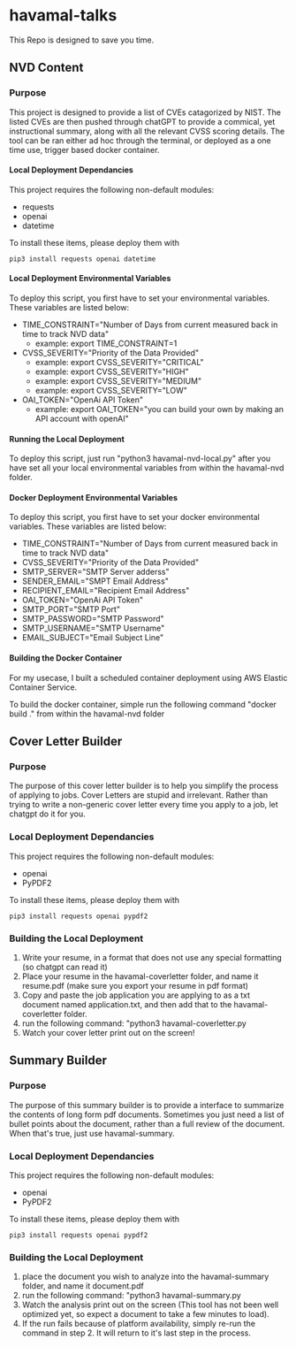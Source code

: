 # havamal-talks
This Repo is designed to save you time.
## NVD Content
### Purpose
This project is designed to provide a list of CVEs catagorized by NIST. The listed CVEs are then pushed through chatGPT to provide a commical, yet instructional summary, along with all the relevant CVSS scoring details. The tool can be ran either ad hoc through the terminal, or deployed as a one time use, trigger based docker container. 

#### Local Deployment Dependancies
This project requires the following non-default modules:

* requests
* openai
* datetime

To install these items, please deploy them with 
~~~~
pip3 install requests openai datetime
~~~~
#### Local Deployment Environmental Variables
To deploy this script, you first have to set your environmental variables. These variables are listed below:

* TIME_CONSTRAINT="Number of Days from current measured back in time to track NVD data"
    - example: export TIME_CONSTRAINT=1
* CVSS_SEVERITY="Priority of the Data Provided"
    - example: export CVSS_SEVERITY="CRITICAL"
    - example: export CVSS_SEVERITY="HIGH"
    - example: export CVSS_SEVERITY="MEDIUM"
    - example: export CVSS_SEVERITY="LOW"
* OAI_TOKEN="OpenAi API Token"
    - example: export OAI_TOKEN="you can build your own by making an API account with openAI"

#### Running the Local Deployment

To deploy this script, just run "python3 havamal-nvd-local.py" after you have set all your local environmental variables from within the havamal-nvd folder. 

#### Docker Deployment Environmental Variables
To deploy this script, you first have to set your docker environmental variables. These variables are listed below:

* TIME_CONSTRAINT="Number of Days from current measured back in time to track NVD data"
* CVSS_SEVERITY="Priority of the Data Provided"
* SMTP_SERVER="SMTP Server adderss"
* SENDER_EMAIL="SMPT Email Address"
* RECIPIENT_EMAIL="Recipient Email Address"
* OAI_TOKEN="OpenAi API Token"
* SMTP_PORT="SMTP Port"
* SMTP_PASSWORD="SMTP Password"
* SMTP_USERNAME="SMTP Username"
* EMAIL_SUBJECT="Email Subject Line"

#### Building the Docker Container

For my usecase, I built a scheduled container deployment using AWS Elastic Container Service.

To build the docker container, simple run the following command "docker build ." from within the havamal-nvd folder

## Cover Letter Builder
### Purpose
The purpose of this cover letter builder is to help you simplify the process of applying to jobs. Cover Letters are stupid and irrelevant. Rather than trying to write a non-generic cover letter every time you apply to a job, let chatgpt do it for you.

### Local Deployment Dependancies
This project requires the following non-default modules:

* openai
* PyPDF2

To install these items, please deploy them with
~~~~
pip3 install requests openai pypdf2
~~~~

### Building the Local Deployment
1. Write your resume, in a format that does not use any special formatting (so chatgpt can read it)
2. Place your resume in the havamal-coverletter folder, and name it resume.pdf (make sure you export your resume in pdf format)
3. Copy and paste the job application you are applying to as a txt document named application.txt, and then add that to the havamal-coverletter folder. 
4. run the following command: "python3 havamal-coverletter.py
5. Watch your cover letter print out on the screen!

## Summary Builder
### Purpose
The purpose of this summary builder is to provide a interface to summarize the contents of long form pdf documents. Sometimes you just need a list of bullet points about the document, rather than a full review of the document. When that's true, just use havamal-summary. 

### Local Deployment Dependancies
This project requires the following non-default modules:

* openai
* PyPDF2

To install these items, please deploy them with
~~~~
pip3 install requests openai pypdf2
~~~~

### Building the Local Deployment
1. place the document you wish to analyze into the havamal-summary folder, and name it document.pdf
2. run the following command: "python3 havamal-summary.py
3. Watch the analysis print out on the screen (This tool has not been well optimized yet, so expect a document to take a few minutes to load).
4. If the run fails because of platform availability, simply re-run the command in step 2. It will return to it's last step in the process. 
